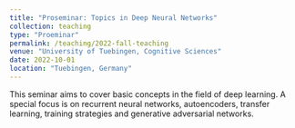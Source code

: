 ```yaml
---
title: "Proseminar: Topics in Deep Neural Networks"
collection: teaching
type: "Proeminar"
permalink: /teaching/2022-fall-teaching
venue: "University of Tuebingen, Cognitive Sciences"
date: 2022-10-01
location: "Tuebingen, Germany"
---
```


This seminar aims to cover basic concepts in the field of deep learning. A special focus is on recurrent neural networks, autoencoders, transfer learning, training strategies and generative adversarial networks.